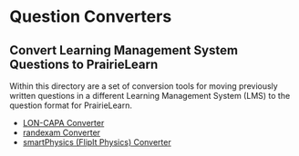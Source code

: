 # Question Converters

## Convert Learning Management System Questions to PrairieLearn

Within this directory are a set of conversion tools for moving previously written questions
in a different Learning Management System (LMS) to the question format for PrairieLearn.

- [LON-CAPA Converter](lon-capa/)
- [randexam Converter](randexam/)
- [smartPhysics (FlipIt Physics) Converter](smart-physics/)
